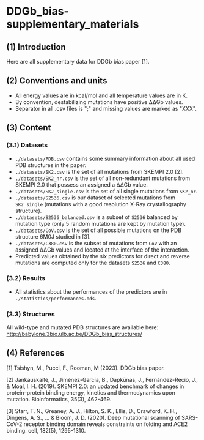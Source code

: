 
# DDGb_bias-supplementary_materials

## (1) Introduction
Here are all supplementary data for DDGb bias paper [1].

## (2) Conventions and units
- All energy values are in kcal/mol and all temperature values are in K.
- By convention, destabilizing mutations have positive ΔΔGb values.
- Separator in all .csv files is ";" and missing values are marked as "XXX".

## (3) Content

### (3.1) Datasets
- `./datasets/PDB.csv` contains some summary information about all used PDB structures in the paper.
- `./datasets/SK2.csv` is the set of all mutations from SKEMPI 2.0 [2].
- `./datasets/SK2_nr.csv` is the set of all non-redundant mutations from SKEMPI 2.0 that possess an assigned a ΔΔGb value.
- `./datasets/SK2_single.csv` is the set of all single mutations from `SK2_nr`.
- `./datasets/S2536.csv` is our dataset of selected mutations from `SK2_single` (mutations with a good resolution X-Ray crystallography structure).
- `./datasets/S2536_balanced.csv` is a subset of `S2536` balanced by mutation type (only 5 random mutations are kept by mutation type).
- `./datasets/CoV.csv` is the set of all possible mutations on the PDB structure 6M0J studied in [3].
- `./datasets/C380.csv` is the subset of mutations from `CoV` with an assigned ΔΔGb values and located at the interface of the interaction.
- Predicted values obtained by the six predictors for direct and reverse mutations are computed only for the datasets `S2536` and `C380`.

### (3.2) Results
- All statistics about the performances of the predictors are in `./statistics/performances.ods`.

### (3.3) Structures
All wild-type and mutated PDB structures are available here: http://babylone.3bio.ulb.ac.be/DDGb_bias_structures/


## (4) References
  [1] Tsishyn, M., Pucci, F., Rooman, M (2023). DDGb bias paper.

  [2] Jankauskaitė, J., Jiménez-García, B., Dapkūnas, J., Fernández-Recio, J., & Moal, I. H. (2019). SKEMPI 2.0: an updated benchmark of changes in protein–protein binding energy, kinetics and thermodynamics upon mutation. Bioinformatics, 35(3), 462-469.

  [3] Starr, T. N., Greaney, A. J., Hilton, S. K., Ellis, D., Crawford, K. H., Dingens, A. S., ... & Bloom, J. D. (2020). Deep mutational scanning of SARS-CoV-2 receptor binding domain reveals constraints on folding and ACE2 binding. cell, 182(5), 1295-1310.
